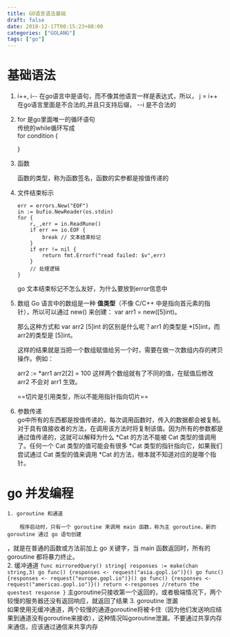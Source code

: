 ```yaml
---
title: GO语言语法基础
draft: false
date: 2018-12-17T00:15:23+08:00
categories: ["GOLANG"]
tags: ["go"]
---
```

# 基础语法
1. i++, i-- 在go语言中是语句，而不像其他语言一样是表达式，所以， j = i++ 在go语言里面是不合法的,并且只支持后缀， --i 是不合法的
2. for 是go里面唯一的循环语句       
    传统的while循环写成     
    for condition {
    
    }
3. 函数 
    
    函数的类型，称为函数签名，函数的实参都是按值传递的
4. 文件结束标示
    
    ```
    err = errors.New("EOF")
    in := bufio.NewReader(os.stdin)
    for {
        r,_,err = in.ReadRune()
        if err == io.EOF {
            break // 文本结束标记
        }
        if err != nil {
            return fmt.Errorf("read failed: $v",err)
        }
        // 处理逻辑
    }
    ```
    go 文本结束标记不怎么友好，为什么要放到error信息中
5. 数组 
    Go 语言中的数组是一种 **值类型**（不像 C/C++ 中是指向首元素的指针），所以可以通过 new() 来创建： var arr1 = new([5]int)。

    那么这种方式和 var arr2 [5]int 的区别是什么呢？arr1 的类型是 *[5]int，而 arr2的类型是 [5]int。

    这样的结果就是当把一个数组赋值给另一个时，需要在做一次数组内存的拷贝操作。例如：

    arr2 := *arr1
    arr2[2] = 100
    这样两个数组就有了不同的值，在赋值后修改 arr2 不会对 arr1 生效。
    
    ==切片是引用类型，所以不能用指针指向切片==    
    
6. 参数传递  
    go中所有的东西都是按值传递的，每次调用函数时，传入的数据都会被复制。对于具有值接收者的方法，在调用该方法时将复制该值。因为所有的参数都是通过值传递的，这就可以解释为什么 *Cat 的方法不能被 Cat 类型的值调用了。任何一个  Cat 类型的值可能会有很多 *Cat 类型的指针指向它，如果我们尝试通过 Cat 类型的值来调用 *Cat 的方法，根本就不知道对应的是哪个指针。
# go 并发编程
    1. goroutine 和通道
        
        程序启动时，只有一个 goroutine 来调用 main 函数，称为主 goroutine，新的 goroutine 通过 go 语句创建
，就是在普通的函数或方法前加上 go 关键字，当 main 函数返回时，所有的 goroutine 都将暴力终止。  
    2. 缓冲通道
    ```
    func mirroredQuery() string{
        responses := make(chan string,3)
        go func() {responses <- request("asia.gopl.io")}()
        go func() {responses <- request("europe.gopl.io")}()
        go func() {responses <- request("americas.gopl.io")}()
        return <-responses //return the questest response
    }
    ```
    主goroutine只接收第一个返回的，或者极端情况下，两个较慢的服务器还没有返回响应，就返回了结果
    3. goroutine 泄漏   
        如果使用无缓冲通道，两个较慢的通道goroutine将被卡住（因为他们发送响应结果到通道没有goroutine来接收），这种情况叫goroutine泄漏。不要通过共享内存来通信，应该通过通信来共享内存
        